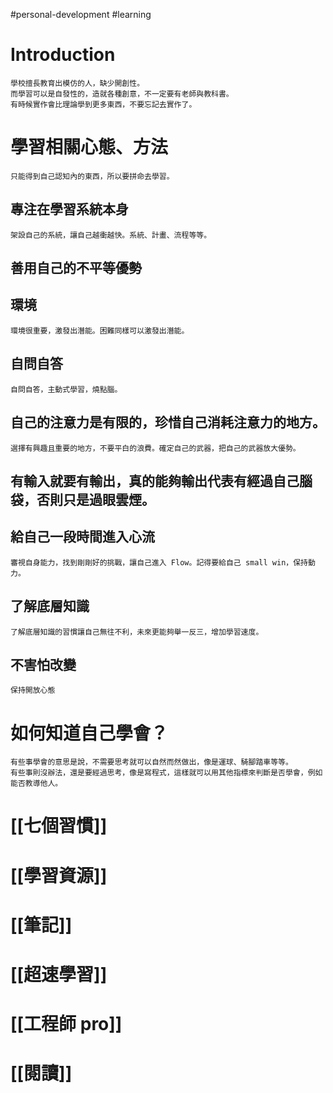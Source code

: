 #personal-development #learning

# Introduction
	學校擅長教育出模仿的人，缺少開創性。
	而學習可以是自發性的，造就各種創意，不一定要有老師與教科書。
	有時候實作會比理論學到更多東西，不要忘記去實作了。

# 學習相關心態、方法
	只能得到自己認知內的東西，所以要拼命去學習。

## 專注在學習系統本身
	架設自己的系統，讓自己越衝越快。系統、計畫、流程等等。

## 善用自己的不平等優勢

## 環境
	環境很重要，激發出潛能。困難同樣可以激發出潛能。

## 自問自答
	自問自答，主動式學習，燒點腦。

## 自己的注意力是有限的，珍惜自己消耗注意力的地方。
	選擇有興趣且重要的地方，不要平白的浪費。確定自己的武器，把自己的武器放大優勢。

## 有輸入就要有輸出，真的能夠輸出代表有經過自己腦袋，否則只是過眼雲煙。

## 給自己一段時間進入心流
	審視自身能力，找到剛剛好的挑戰，讓自己進入 Flow。記得要給自己 small win，保持動力。

## 了解底層知識
	了解底層知識的習慣讓自己無往不利，未來更能夠舉一反三，增加學習速度。

## 不害怕改變
	保持開放心態

# 如何知道自己學會？
	有些事學會的意思是說，不需要思考就可以自然而然做出，像是運球、騎腳踏車等等。
	有些事則沒辦法，還是要經過思考，像是寫程式，這樣就可以用其他指標來判斷是否學會，例如能否教導他人。
	
# [[七個習慣]] 
# [[學習資源]]
# [[筆記]]
# [[超速學習]]
# [[工程師 pro]]
# [[閱讀]]